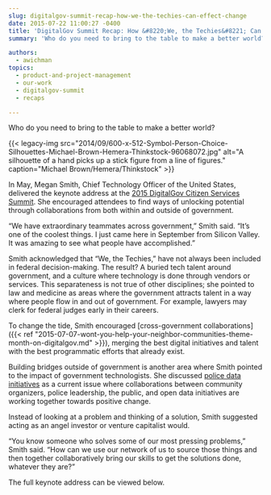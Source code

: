 ```yaml
---
slug: digitalgov-summit-recap-how-we-the-techies-can-effect-change
date: 2015-07-22 11:00:27 -0400
title: 'DigitalGov Summit Recap: How &#8220;We, the Techies&#8221; Can Effect Change'
summary: 'Who do you need to bring to the table to make a better world? In May, Megan Smith, Chief Technology Officer of the United States, delivered the keynote address at the 2015 DigitalGov Citizen Services Summit. She encouraged attendees to find ways of unlocking potential through collaborations from both within and outside of government. &ldquo;We'

authors:
  - awichman
topics:
  - product-and-project-management
  - our-work
  - digitalgov-summit
  - recaps

---
```


Who do you need to bring to the table to make a better world?

{{< legacy-img src="2014/09/600-x-512-Symbol-Person-Choice-Silhouettes-Michael-Brown-Hemera-Thinkstock-96068072.jpg" alt="A silhouette of a hand picks up a stick figure from a line of figures." caption="Michael Brown/Hemera/Thinkstock" >}} 

In May, Megan Smith, Chief Technology Officer of the United States, delivered the keynote address at the [2015 DigitalGov Citizen Services Summit](https://web.archive.org/web/20150623214816/http://summit.digitalgov.gov/). She encouraged attendees to find ways of unlocking potential through collaborations from both within and outside of government.

“We have extraordinary teammates across government,” Smith said. “It’s one of the coolest things. I just came here in September from Silicon Valley. It was amazing to see what people have accomplished.”

Smith acknowledged that “We, the Techies,” have not always been included in federal decision-making. The result? A buried tech talent around government, and a culture where technology is done through vendors or services. This separateness is not true of other disciplines; she pointed to law and medicine as areas where the government attracts talent in a way where people flow in and out of government. For example, lawyers may clerk for federal judges early in their careers.

To change the tide, Smith encouraged [cross-government collaborations]({{< ref "2015-07-07-wont-you-help-your-neighbor-communities-theme-month-on-digitalgov.md" >}}), merging the best digital initiatives and talent with the best programmatic efforts that already exist.

Building bridges outside of government is another area where Smith pointed to the impact of government technologists. She discussed [police data initiatives](https://obamawhitehouse.archives.gov/blog/2015/05/18/launching-police-data-initiative) as a current issue where collaborations between community organizers, police leadership, the public, and open data initiatives are working together towards positive change.

Instead of looking at a problem and thinking of a solution, Smith suggested acting as an angel investor or venture capitalist would.

“You know someone who solves some of our most pressing problems,” Smith said. “How can we use our network of us to source those things and then together collaboratively bring our skills to get the solutions done, whatever they are?”

The full keynote address can be viewed below.

